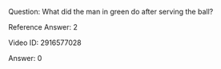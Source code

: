 Question: What did the man in green do after serving the ball?

Reference Answer: 2

Video ID: 2916577028

Answer: 0

